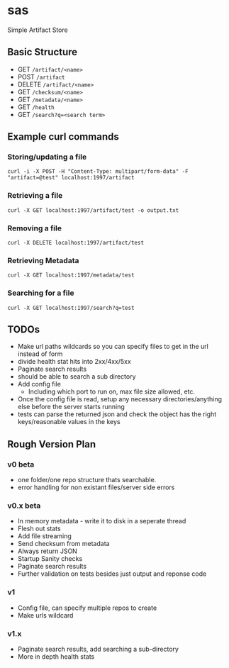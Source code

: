 # sas
Simple Artifact Store

## Basic Structure
- GET `/artifact/<name>`
- POST `/artifact`
- DELETE `/artifact/<name>`
- GET `/checksum/<name>`
- GET `/metadata/<name>`
- GET `/health`
- GET `/search?q=<search term>`

## Example curl commands

### Storing/updating a file
`curl -i -X POST -H "Content-Type: multipart/form-data" -F "artifact=@test" localhost:1997/artifact`

### Retrieving a file
`curl -X GET localhost:1997/artifact/test -o output.txt`

### Removing a file
`curl -X DELETE localhost:1997/artifact/test`

### Retrieving Metadata
`curl -X GET localhost:1997/metadata/test`

### Searching for a file 
`curl -X GET localhost:1997/search?q=test`

## TODOs
- Make url paths wildcards so you can specify files to get in the url instead of form
- divide health stat hits into 2xx/4xx/5xx
- Paginate search results
- should be able to search a sub directory
- Add config file
    - Including which port to run on, max file size allowed, etc.
- Once the config file is read, setup any necessary directories/anything else before the server starts running
- tests can parse the returned json and check the object has the right keys/reasonable values in the keys

## Rough Version Plan
### v0 beta
- one folder/one repo structure thats searchable.
- error handling for non existant files/server side errors

### v0.x beta
- In memory metadata - write it to disk in a seperate thread
- Flesh out stats
- Add file streaming
- Send checksum from metadata
- Always return JSON
- Startup Sanity checks
- Paginate search results
- Further validation on tests besides just output and reponse code

### v1
- Config file, can specify multiple repos to create 
- Make urls wildcard

### v1.x
- Paginate search results, add searching a sub-directory
- More in depth health stats
